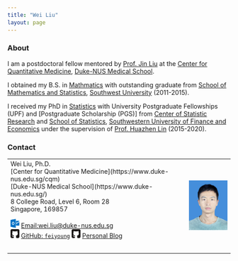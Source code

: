 ```yaml
---
title: "Wei Liu"
layout: page
---
```



### About

I am a postdoctoral fellow mentored by [Prof. Jin Liu](https://blog.nus.edu.sg/jinliu/) at the [Center for Quantitative  Medicine](https://www.duke-nus.edu.sg/cqm), [Duke-NUS Medical School](https://www.duke-nus.edu.sg/).

I obtained my B.S. in [Mathmatics](http://math.swu.edu.cn/) with outstanding graduate from [School of Mathematics and Statistics](http://math.swu.edu.cn/), [Southwest University](http://www.swu.edu.cn/) (2011-2015).

I received my PhD in [Statistics](https://csr.swufe.edu.cn/) with University Postgraduate Fellowships (UPF) and [Postgraduate Scholarship (PGS)] from [Center of Statistic Research](https://csr.swufe.edu.cn/) and [School of Statistics](https://stat.swufe.edu.cn/), [Southwestern University of Finance and Economics](https://www.swufe.edu.cn/) under the supervision of [Prof. Huazhen Lin](https://csr.swufe.edu.cn/) (2015-2020).

### Contact

<div class="row-fluid" markdown="1">
<div class="span6" markdown="1">

<table>
    <tr>
        <td width="80%">
            <table>
Wei Liu, Ph.D. <br/>
[Center for Quantitative  Medicine](https://www.duke-nus.edu.sg/cqm) <br/>
[Duke-NUS Medical School](https://www.duke-nus.edu.sg/) <br/>
8 College Road, Level 6, Room 28<br/>
Singapore, 169857 

<img src="images/envelope.svg" alt="Email logo" width="20"> [Email:]()wei.liu@duke-nus.edu.sg <br/>
<img src="images/github.svg" alt="GitHub logo" width="20"> [GitHub: `feiyoung`](https://github.com/feiyoung)
<img src="images/github.svg" alt="GitHub logo" width="20"> [Personal Blog](https://weiliu.netlify.app/)
            </table>
        </td>
        <td width="20%" height="100%">
            <img src="images/me.jpg" alt="我的照片" style="zoom:90%;"/>
        </td>
    </tr>
</table>




